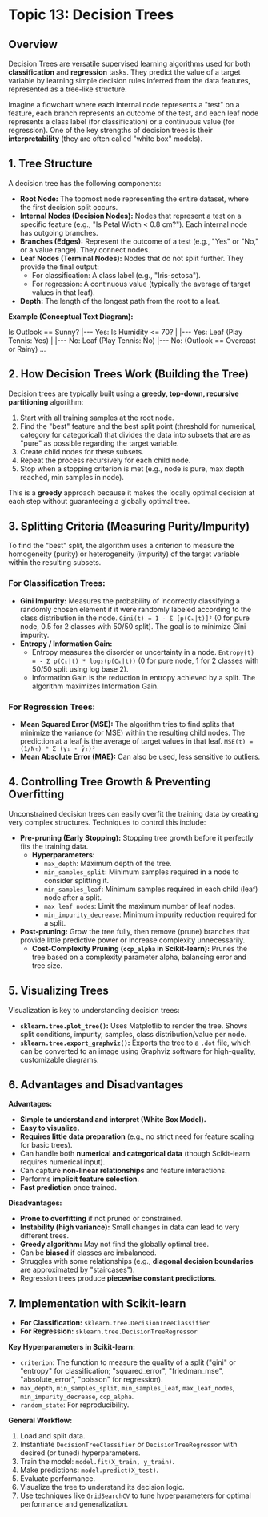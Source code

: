 # Topic 13: Decision Trees

## Overview

Decision Trees are versatile supervised learning algorithms used for both **classification** and **regression** tasks. They predict the value of a target variable by learning simple decision rules inferred from the data features, represented as a tree-like structure.

Imagine a flowchart where each internal node represents a "test" on a feature, each branch represents an outcome of the test, and each leaf node represents a class label (for classification) or a continuous value (for regression). One of the key strengths of decision trees is their **interpretability** (they are often called "white box" models).

## 1. Tree Structure

A decision tree has the following components:

* **Root Node:** The topmost node representing the entire dataset, where the first decision split occurs.
* **Internal Nodes (Decision Nodes):** Nodes that represent a test on a specific feature (e.g., "Is Petal Width < 0.8 cm?"). Each internal node has outgoing branches.
* **Branches (Edges):** Represent the outcome of a test (e.g., "Yes" or "No," or a value range). They connect nodes.
* **Leaf Nodes (Terminal Nodes):** Nodes that do not split further. They provide the final output:
    * For classification: A class label (e.g., "Iris-setosa").
    * For regression: A continuous value (typically the average of target values in that leaf).
* **Depth:** The length of the longest path from the root to a leaf.

**Example (Conceptual Text Diagram):**

Is Outlook == Sunny?
|--- Yes: Is Humidity <= 70?
|      |--- Yes: Leaf (Play Tennis: Yes)
|      |--- No:  Leaf (Play Tennis: No)
|--- No: (Outlook == Overcast or Rainy) ...


## 2. How Decision Trees Work (Building the Tree)

Decision trees are typically built using a **greedy, top-down, recursive partitioning** algorithm:
1.  Start with all training samples at the root node.
2.  Find the "best" feature and the best split point (threshold for numerical, category for categorical) that divides the data into subsets that are as "pure" as possible regarding the target variable.
3.  Create child nodes for these subsets.
4.  Repeat the process recursively for each child node.
5.  Stop when a stopping criterion is met (e.g., node is pure, max depth reached, min samples in node).

This is a **greedy** approach because it makes the locally optimal decision at each step without guaranteeing a globally optimal tree.

## 3. Splitting Criteria (Measuring Purity/Impurity)

To find the "best" split, the algorithm uses a criterion to measure the homogeneity (purity) or heterogeneity (impurity) of the target variable within the resulting subsets.

### For Classification Trees:

* **Gini Impurity:** Measures the probability of incorrectly classifying a randomly chosen element if it were randomly labeled according to the class distribution in the node.
    `Gini(t) = 1 - Σ [p(Cₖ|t)]²`
    (0 for pure node, 0.5 for 2 classes with 50/50 split). The goal is to minimize Gini impurity.
* **Entropy / Information Gain:**
    * Entropy measures the disorder or uncertainty in a node.
        `Entropy(t) = - Σ p(Cₖ|t) * log₂(p(Cₖ|t))`
        (0 for pure node, 1 for 2 classes with 50/50 split using log base 2).
    * Information Gain is the reduction in entropy achieved by a split. The algorithm maximizes Information Gain.

### For Regression Trees:

* **Mean Squared Error (MSE):** The algorithm tries to find splits that minimize the variance (or MSE) within the resulting child nodes. The prediction at a leaf is the average of target values in that leaf.
    `MSE(t) = (1/Nₜ) * Σ (yᵢ - ȳₜ)²`
* **Mean Absolute Error (MAE):** Can also be used, less sensitive to outliers.

## 4. Controlling Tree Growth & Preventing Overfitting

Unconstrained decision trees can easily overfit the training data by creating very complex structures. Techniques to control this include:

* **Pre-pruning (Early Stopping):** Stopping tree growth before it perfectly fits the training data.
    * **Hyperparameters:**
        * `max_depth`: Maximum depth of the tree.
        * `min_samples_split`: Minimum samples required in a node to consider splitting it.
        * `min_samples_leaf`: Minimum samples required in each child (leaf) node after a split.
        * `max_leaf_nodes`: Limit the maximum number of leaf nodes.
        * `min_impurity_decrease`: Minimum impurity reduction required for a split.
* **Post-pruning:** Grow the tree fully, then remove (prune) branches that provide little predictive power or increase complexity unnecessarily.
    * **Cost-Complexity Pruning (`ccp_alpha` in Scikit-learn):** Prunes the tree based on a complexity parameter alpha, balancing error and tree size.

## 5. Visualizing Trees

Visualization is key to understanding decision trees:
* **`sklearn.tree.plot_tree()`:** Uses Matplotlib to render the tree. Shows split conditions, impurity, samples, class distribution/value per node.
* **`sklearn.tree.export_graphviz()`:** Exports the tree to a `.dot` file, which can be converted to an image using Graphviz software for high-quality, customizable diagrams.

## 6. Advantages and Disadvantages

**Advantages:**
* **Simple to understand and interpret (White Box Model).**
* **Easy to visualize.**
* **Requires little data preparation** (e.g., no strict need for feature scaling for basic trees).
* Can handle both **numerical and categorical data** (though Scikit-learn requires numerical input).
* Can capture **non-linear relationships** and feature interactions.
* Performs **implicit feature selection**.
* **Fast prediction** once trained.

**Disadvantages:**
* **Prone to overfitting** if not pruned or constrained.
* **Instability (high variance):** Small changes in data can lead to very different trees.
* **Greedy algorithm:** May not find the globally optimal tree.
* Can be **biased** if classes are imbalanced.
* Struggles with some relationships (e.g., **diagonal decision boundaries** are approximated by "staircases").
* Regression trees produce **piecewise constant predictions**.

## 7. Implementation with Scikit-learn

* **For Classification:** `sklearn.tree.DecisionTreeClassifier`
* **For Regression:** `sklearn.tree.DecisionTreeRegressor`

**Key Hyperparameters in Scikit-learn:**
* `criterion`: The function to measure the quality of a split ("gini" or "entropy" for classification; "squared_error", "friedman_mse", "absolute_error", "poisson" for regression).
* `max_depth`, `min_samples_split`, `min_samples_leaf`, `max_leaf_nodes`, `min_impurity_decrease`, `ccp_alpha`.
* `random_state`: For reproducibility.

**General Workflow:**
1.  Load and split data.
2.  Instantiate `DecisionTreeClassifier` or `DecisionTreeRegressor` with desired (or tuned) hyperparameters.
3.  Train the model: `model.fit(X_train, y_train)`.
4.  Make predictions: `model.predict(X_test)`.
5.  Evaluate performance.
6.  Visualize the tree to understand its decision logic.
7.  Use techniques like `GridSearchCV` to tune hyperparameters for optimal performance and generalization.
